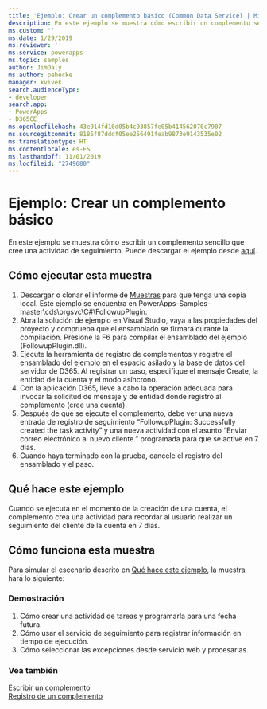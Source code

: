```yaml
---
title: 'Ejemplo: Crear un complemento básico (Common Data Service) | Microsoft Docs'
description: En este ejemplo se muestra cómo escribir un complemento sencillo que cree una actividad de seguimiento.
ms.custom: ''
ms.date: 1/29/2019
ms.reviewer: ''
ms.service: powerapps
ms.topic: samples
author: JimDaly
ms.author: pehecke
manager: kvivek
search.audienceType:
- developer
search.app:
- PowerApps
- D365CE
ms.openlocfilehash: 43e914fd10d05b4c93857fe05b414562070c7907
ms.sourcegitcommit: 8185f87dddf05ee256491feab9873e9143535e02
ms.translationtype: HT
ms.contentlocale: es-ES
ms.lasthandoff: 11/01/2019
ms.locfileid: "2749680"
---
```

# <a name="sample-create-a-basic-plug-in"></a>Ejemplo: Crear un complemento básico

En este ejemplo se muestra cómo escribir un complemento sencillo que cree una actividad de seguimiento. Puede descargar el ejemplo desde [aquí](https://github.com/Microsoft/PowerApps-Samples/tree/master/cds/orgsvc/C%23/FollowupPlugin).

## <a name="how-to-run-this-sample"></a>Cómo ejecutar esta muestra

1. Descargar o clonar el informe de [Muestras](https://github.com/Microsoft/PowerApps-Samples) para que tenga una copia local. Este ejemplo se encuentra en PowerApps-Samples-master\cds\orgsvc\C#\FollowupPlugin.
2. Abra la solución de ejemplo en Visual Studio, vaya a las propiedades del proyecto y comprueba que el ensamblado se firmará durante la compilación. Presione la F6 para compilar el ensamblado del ejemplo (FollowupPlugin.dll).
3. Ejecute la herramienta de registro de complementos y registre el ensamblado del ejemplo en el espacio asilado y la base de datos del servidor de D365. Al registrar un paso, especifique el mensaje Create, la entidad de la cuenta y el modo asíncrono.
4. Con la aplicación D365, lleve a cabo la operación adecuada para invocar la solicitud de mensaje y de entidad donde registró al complemento (cree una cuenta).
5. Después de que se ejecute el complemento, debe ver una nueva entrada de registro de seguimiento “FollowupPlugin: Successfully created the task activity” y una nueva actividad con el asunto “Enviar correo electrónico al nuevo cliente.” programada para que se active en 7 días.
6. Cuando haya terminado con la prueba, cancele el registro del ensamblado y el paso.

## <a name="what-this-sample-does"></a>Qué hace este ejemplo

Cuando se ejecuta en el momento de la creación de una cuenta, el complemento crea una actividad para recordar al usuario realizar un seguimiento del cliente de la cuenta en 7 días.

## <a name="how-this-sample-works"></a>Cómo funciona esta muestra

Para simular el escenario descrito en [Qué hace este ejemplo](#what-this-sample-does), la muestra hará lo siguiente:

### <a name="demonstrate"></a>Demostración

1. Cómo crear una actividad de tareas y programarla para una fecha futura.
2. Cómo usar el servicio de seguimiento para registrar información en tiempo de ejecución.
3. Cómo seleccionar las excepciones desde servicio web y procesarlas.

### <a name="see-also"></a>Vea también
[Escribir un complemento](../../write-plug-in.md)  
[Registro de un complemento](../../register-plug-in.md)
